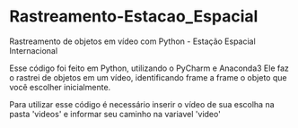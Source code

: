 # Rastreamento-Estacao_Espacial
Rastreamento de objetos em vídeo com Python - Estação Espacial Internacional 

Esse código foi feito em Python, utilizando o PyCharm e Anaconda3
Ele faz o rastrei de objetos em um vídeo, identificando frame a frame o objeto que você escolher inicialmente.

Para utilizar esse código é necessário inserir o vídeo de sua escolha na pasta 'videos' e informar seu caminho na variavel 'video'
